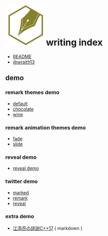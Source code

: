 # ![](writinghex.128.png)writing index

<!--[TITLE] writing index -->
<!--[THEME] theme/default.css -->
<!--[STYLE]
h1
{
    margin-bottom:48px;
}
h1 img
{
    margin-bottom:-48px;
}
.reveal section h1 img
{
    margin-bottom: -8px;
    border-style: none;
    background-color: transparent;
    box-shadow: inherit;
    margin-right: 24px;
}
-->
<!--[REMARK-CONFIG]
{
    "ratio": "16:9"
}
-->

- [README](README.md)
- [@wraith13](wraith13.md)

<!--[WRITING/]
## instant

- [new markdown/slide](./?edit&text:)
-->

## demo

<!--[NOMD/]

- [remark themes demo](#remark-themes-demo)
- [remark animation themes demo](#remark-animation-themes-demo)
- [reveal demo](#reveal-demo)
- [twitter demo](#twitter-demo)
- [extra demo](#extra-demo)

-->

### remark themes demo

- [default](demo/default.md)
- [chocolate](demo/chocolate.md)
- [wine](demo/wine.md)

### remark animation themes demo

- [fade](demo/fade.md)
- [slide](demo/slide.md)

### reveal demo

- [reveal demo](demo/reveal.md)

### twitter demo

- [marked](demo/twitter.md)
- [remark](?remark&demo/twitter.md)
- [reveal](?reveal&demo/twitter.md)

### extra demo

- [江添亮の詳説C++17](demo/cpp17book.md.txt) ( markdown )
